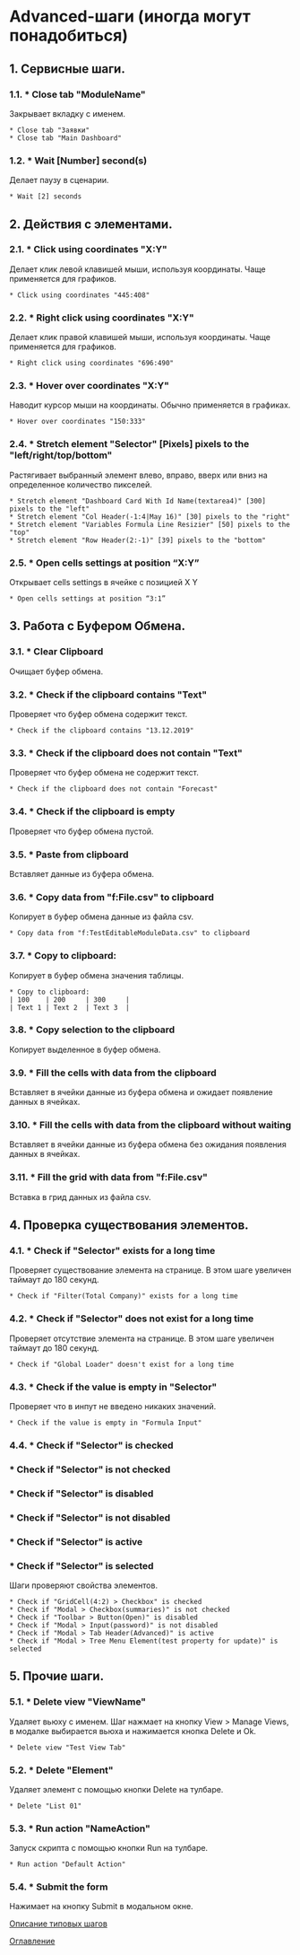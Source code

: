 # Advanced-шаги (иногда могут понадобиться)

## 1. Сервисные шаги.

### 1.1. * Close tab "ModuleName"
Закрывает вкладку с именем.
```
* Close tab "Заявки"
* Close tab "Main Dashboard"
```

### 1.2. * Wait [Number] second(s)
Делает паузу в сценарии.
```
* Wait [2] seconds
```

## 2. Действия с элементами.

### 2.1. * Click using coordinates "X:Y"
Делает клик левой клавишей мыши, используя координаты. Чаще применяется для графиков.
```
* Click using coordinates "445:408"
```

### 2.2. * Right click using coordinates "X:Y"
Делает клик правой клавишей мыши, используя координаты. Чаще применяется для графиков.
```
* Right click using coordinates "696:490"
```

### 2.3. * Hover over coordinates "X:Y"
Наводит курсор мыши на координаты. Обычно применяется в графиках.
```
* Hover over coordinates "150:333"
```

### 2.4. * Stretch element "Selector" [Pixels] pixels to the "left/right/top/bottom"
Растягивает выбранный элемент влево, вправо, вверх или вниз на определенное количество пикселей.
```
* Stretch element "Dashboard Card With Id Name(textarea4)" [300] pixels to the "left"
* Stretch element "Col Header(-1:4|May 16)" [30] pixels to the "right"
* Stretch element "Variables Formula Line Resizier" [50] pixels to the "top"
* Stretch element "Row Header(2:-1)" [39] pixels to the "bottom"
```

### 2.5. * Open cells settings at position “X:Y”
Открывает cells settings в ячейке с позицией X Y
```
* Open cells settings at position “3:1”
```

## 3. Работа с Буфером Обмена.

### 3.1. * Clear Clipboard
Очищает буфер обмена.

### 3.2. * Check if the clipboard contains "Text"
Проверяет что буфер обмена содержит текст.
```
* Check if the clipboard contains "13.12.2019"
```

### 3.3. * Check if the clipboard does not contain "Text"
Проверяет что буфер обмена не содержит текст.
```
* Check if the clipboard does not contain "Forecast"
```

### 3.4. * Check if the clipboard is empty
Проверяет что буфер обмена пустой.

### 3.5. * Paste from clipboard
Вставляет данные из буфера обмена.

### 3.6. * Copy data from "f:File.csv" to clipboard
Копирует в буфер обмена данные из файла csv.
```
* Copy data from "f:TestEditableModuleData.csv" to clipboard
```

### 3.7. * Copy to clipboard:
Копирует в буфер обмена значения таблицы.
```
* Copy to clipboard:
| 100    | 200     | 300     |
| Text 1 | Text 2  | Text 3  |
```

### 3.8. * Copy selection to the clipboard
Копирует выделенное в буфер обмена.

### 3.9. * Fill the cells with data from the clipboard
Вставляет в ячейки данные из буфера обмена и ожидает появление данных в ячейках.

### 3.10. * Fill the cells with data from the clipboard without waiting
Вставляет в ячейки данные из буфера обмена без ожидания появления данных в ячейках.

### 3.11. * Fill the grid with data from "f:File.csv"
Вставка в грид данных из файла csv.

## 4. Проверка существования элементов.

### 4.1. * Check if "Selector" exists for a long time
Проверяет существование элемента на странице. В этом шаге увеличен таймаут до 180 секунд.
```
* Check if "Filter(Total Company)" exists for a long time
```

### 4.2. * Check if "Selector" does not exist for a long time
Проверяет отсутствие элемента на странице. В этом шаге увеличен таймаут до 180 секунд.
```
* Check if "Global Loader" doesn't exist for a long time
```

### 4.3. * Check if the value is empty in "Selector"
Проверяет что в инпут не введено никаких значений.
```
* Check if the value is empty in "Formula Input"
```

### 4.4. * Сheck if "Selector" is checked
### * Сheck if "Selector" is not checked
### * Сheck if "Selector" is disabled
### * Сheck if "Selector" is not disabled
### * Сheck if "Selector" is active
### * Сheck if "Selector" is selected
Шаги проверяют свойства элементов.
```
* Сheck if "GridCell(4:2) > Checkbox" is checked
* Сheck if "Modal > Checkbox(summaries)" is not checked
* Сheck if "Toolbar > Button(Open)" is disabled
* Сheck if "Modal > Input(password)" is not disabled
* Сheck if "Modal > Tab Header(Advanced)" is active
* Сheck if "Modal > Tree Menu Element(test property for update)" is selected
```

## 5. Прочие шаги.

### 5.1. * Delete view "ViewName"
Удаляет вьюху с именем. Шаг нажмает на кнопку View > Manage Views, в модалке выбирается вьюха и нажимается кнопка Delete и Ok.
```
* Delete view "Test View Tab"
```

### 5.2. * Delete "Element"
Удаляет элемент с помощью кнопки Delete на тулбаре.
```
* Delete "List 01"
```

### 5.3. * Run action "NameAction"
Запуск скрипта с помощью кнопки Run на тулбаре.
```
* Run action "Default Action"
```

### 5.4. * Submit the form
Нажимает на кнопку Submit в модальном окне.


[Описание типовых шагов](./prerequisities.md)

[Оглавление](../README.md)
